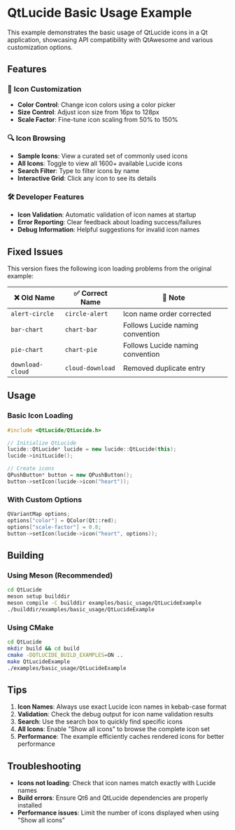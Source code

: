 # QtLucide Basic Usage Example

This example demonstrates the basic usage of QtLucide icons in a Qt application, showcasing API compatibility with QtAwesome and various customization options.

## Features

### 🎨 **Icon Customization**

- **Color Control**: Change icon colors using a color picker
- **Size Control**: Adjust icon size from 16px to 128px
- **Scale Factor**: Fine-tune icon scaling from 50% to 150%

### 🔍 **Icon Browsing**

- **Sample Icons**: View a curated set of commonly used icons
- **All Icons**: Toggle to view all 1600+ available Lucide icons
- **Search Filter**: Type to filter icons by name
- **Interactive Grid**: Click any icon to see its details

### 🛠️ **Developer Features**

- **Icon Validation**: Automatic validation of icon names at startup
- **Error Reporting**: Clear feedback about loading success/failures
- **Debug Information**: Helpful suggestions for invalid icon names

## Fixed Issues

This version fixes the following icon loading problems from the original example:

| ❌ **Old Name** | ✅ **Correct Name** | 📝 **Note** |
|----------------|-------------------|-------------|
| `alert-circle` | `circle-alert` | Icon name order corrected |
| `bar-chart` | `chart-bar` | Follows Lucide naming convention |
| `pie-chart` | `chart-pie` | Follows Lucide naming convention |
| `download-cloud` | `cloud-download` | Removed duplicate entry |

## Usage

### Basic Icon Loading

```cpp
#include <QtLucide/QtLucide.h>

// Initialize QtLucide
lucide::QtLucide* lucide = new lucide::QtLucide(this);
lucide->initLucide();

// Create icons
QPushButton* button = new QPushButton();
button->setIcon(lucide->icon("heart"));
```

### With Custom Options

```cpp
QVariantMap options;
options["color"] = QColor(Qt::red);
options["scale-factor"] = 0.8;
button->setIcon(lucide->icon("heart", options));
```

## Building

### Using Meson (Recommended)

```bash
cd QtLucide
meson setup builddir
meson compile -C builddir examples/basic_usage/QtLucideExample
./builddir/examples/basic_usage/QtLucideExample
```

### Using CMake

```bash
cd QtLucide
mkdir build && cd build
cmake -DQTLUCIDE_BUILD_EXAMPLES=ON ..
make QtLucideExample
./examples/basic_usage/QtLucideExample
```

## Tips

1. **Icon Names**: Always use exact Lucide icon names in kebab-case format
2. **Validation**: Check the debug output for icon name validation results
3. **Search**: Use the search box to quickly find specific icons
4. **All Icons**: Enable "Show all icons" to browse the complete icon set
5. **Performance**: The example efficiently caches rendered icons for better performance

## Troubleshooting

- **Icons not loading**: Check that icon names match exactly with Lucide names
- **Build errors**: Ensure Qt6 and QtLucide dependencies are properly installed
- **Performance issues**: Limit the number of icons displayed when using "Show all icons"
